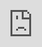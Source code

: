 ```yaml
---
layout: post
date:   2020-04-30
image: "/conflict_urbanism_sp2020/images/extractive_moz/ExtractiveUrbanism_Sites.jpg"
title:  "Extractive Urbanism: Social and Territorial Fragmentation in Mozambibque's Energy Extraction Landscape"
author: "Annie Wu, Chris Zheng, Ting Zhang, Zhou Wu"
---
```

#### Introduction  
The conflict we address is extractive urbanism, a model for development of new cities. Many places rich in natural resources have reaped great benefits by simply exploiting and exporting themselves.  

Urban construction of these places is aiming to reinforce this low-cost money-making cycle. Called extractive urbanism. Sounds exciting, but considering who exactly benefits in this capital game, stories are not so rosy.  

Africa’s urban population will almost triple in the coming 35 years, with more than 1.3 billion Africans living in cities by 2050. But the initial driving force of these urban growth, is more a desire finding fiscal reservoir from external capital, than a natural increasing demand. And it is in this particular economic form of foreign investment orientation that African cities are rising from the ground up. (Image & Charts)
Mozambique is one of the shining stars. The country's economy has taken off from relying on foreign direct investment, which is now turning into controlling domestic resources and making profits by exporting them abroad.  

Nearly 70 per cent of capital flows in exports come from the mining and mining supporting industries, logistics, energy producing, etc. And the spatial byproducts of this economic model is the rising of Mozambique's new cities. Tete, an interior city of Mozambique, which owns several largest mines. Palma in Cabo Delgado, a  future center of gas mining. Cuamba, Montepuez, Mulevala, Manica and Chibuto.  

If we spatially position large mining and mining serving companies, they are highly aligned with those rising cities.However, when we look at the nationality of these companies, only less than 40% of them are owned by Mozambican people. Taking a step closer, in terms of annual profits, most of the highest value creating ones do not belong to Mozambicans.  

And several interesting numbers need to be mentioned questioning who actually benefits from this extractive economy model. For the largest aluminum mining company Mozal in Mozambique,“Initial investment in Mozal amounted to 40% of GDP but only created around 1,500 direct jobs, with nearly one third held by foreigners (Quote)”, and “it is estimated that from the US$1.2 billion revenue posted per year, only US$200 million enters the Mozambican economy (Quote)”. And the ratio of Mozambican people living under the basic poverty line is 46.1 percent (Diagram).  

Here are parts of mega extractive projects we have mapped out in previous slides. Viewed from an altitude of 4,000 meters, these are the original seeds of Mozambican’s extractive economy and urban development.  

<div class="iframe-column"><iframe src="https://zhouwu-211.github.io/webmap_1/" style="position:absolute;top:0;left:0;width:100%;height:100%;" frameborder="0"></iframe></div>

#### City Scale Research | Moatize, Tete Province, Mozambique  
In the second chapter, we zoom into the city scale and further research on one called Moatize in Tete, which owns several largest mines. And another one is called Palma in Cabo Delgado, a potential natural gas mining center.  

**Brief Introduction of Coal Mining**  
In Mozambique, coal mining is the fastest growing industrial segment. Significant reserves of coking coal have been discovered in the Tete province, which have attracted numbers of prominent foreign mining companies.
As you can see, according to Business Monitor International report, coal production in Mozambique has been rapidly increasing since 2009. And also make Mozambique itself rank among the top 10 largest coal production and export countries in the world.

![description of image](/conflict_urbanism_sp2020/images/extractive_moz/Moatize_06.jpg)  

**Leading Companies and Their Investment in related Key Infrastructure**  
Foreign investments are not only developing mines in the country, but also constructing key infrastructure to facilitate export of mining commodities.  
As the map shows, Brazilian Company Vale Mining has invested in developing railroad projects — the Sena railroad, the Nacala corridor for transporting coal from the Moatize mine to the sea port like City Beira and Nacala for exports.  
The Cahora Bassa Dam marked in the map is another key infrastructure located in Tete Province, used to convert the Zambezi River power into electricity. Partial energy generated is then sent to mines in order to support extraction activities.  

![description of image](/conflict_urbanism_sp2020/images/extractive_moz/Moatize_01.jpg)  

**Tete Province with Exploration Licenses**  
Zooming into Tete province. Tete is a "commodity extraction frontier" rich in coal. It holds an estimated 23 billion tons of mostly untapped coal reserves, with the natural resource boom still in its early stages. Here comes the 1st major conflicts: Land Acquisition.  
Mining concessions and exploration licenses approved by the government cover around 34% of Tete province land.  
Including licenses pending approval, around 60% of the province's land are covered.  

![description of image](/conflict_urbanism_sp2020/images/extractive_moz/Moatize_02.jpg)   

**Moatize**  
Finally we come to Moatize, which is a district of Tete Province. Almost all of the district’s land is divided and licensed to FDI.  

![description of image](/conflict_urbanism_sp2020/images/extractive_moz/Moatize_03.jpg)  

**Resettlement**  
Vale Mining and Rio Tinto are major extraction companies which have been producing coal from the Moatize mine since 2011, and planned to have further expansion.// Due to the current extraction and expansion, many families have been displaced. Over a thousand families resettled approximately 60 km away from the Moatize coal mining site.  

![description of image](/conflict_urbanism_sp2020/images/extractive_moz/Moatize_04_Gif.gif)  

**Complaints**  
The local population of Tete province has suffered from the coal boom, since large-scale resettlements have been taking place since 2009. As a consequence, the communities have faced disruptions in accessing food, water and work.  
Living conditions have decreased drastically, as many farming households who had “previously been living along a river” and were therefore “self-sufficient”, have now been resettled to sites far away from the markets in Moatize, with agricultural land of  “uneven quality and unreliable access to water”. “Food insecurity and dependence on food assistance” provided by the mining companies has become a serious issue for the families.  

![description of image](/conflict_urbanism_sp2020/images/extractive_moz/Moatize_06_Gif.gif)

&nbsp;

#### City Scale Research | Cabo Delgado Province, Mozambique  
**Cabo Delgado | Revuma Gas Fields**  
In 2010, large reserves of natural gas were discovered in the Rovuma Basin, the offshore area of Cabo Delgado Province, northern Mozambique, which attracted a lot of foreign investment and will make Mozambique the third largest country of Liquefied Natural Gas (LNG). There are also future plans for pipeline and natural gas plants, yet it remains unknown who will invest in this development. However, the existing pipeline plan in Maputo is going to transport huge natural gas to South Africa.  

![description of image](/conflict_urbanism_sp2020/images/extractive_moz/Cabo_01.jpg)  

**Cabo Delgado | Licensed Gas Areas**  
The Gas Fields were divided into onshore and offshore 6 areas held by different foreign companies, and a lot of those are owned by foreign governments. In each area, Mozambique holds 10-15 percent shares, but none of the areas is operated by Mozambique. In fact, most of LNG will be shipped to those countries instead of being locally used. To support the LNG production, an onshore facility will be constructed, which is projected to influence over 10,000 People.  

![description of image](/conflict_urbanism_sp2020/images/extractive_moz/Cabo_02.jpg)  

<div class="iframe-column"><iframe src="https://tz2436.github.io/ExtractiveUrbanism/Test.html" style="position:absolute;top:0;left:0;width:100%;height:100%;" frameborder="0"></iframe></div>

**Afungi LNG Plant | Resettlement Plan**  
A Resettlement plan was made for the construction of  the LNG plant, over 500 households are expected to be physically resettled and another 1000 are expected to lose access to their economic resource. The replacement village is located at the marginal area of the plant, but the replacement agricultural land will be 10-15 km away, and there is a delay in this process while the replacement village is being constructed now.  

![description of image](/conflict_urbanism_sp2020/images/extractive_moz/Cabo_03.jpg)  

**Afungi LNG Plant | Loss of Main Source of Livelihoods**  
Among the displaced households, 51% are engaging in fishing, and in coastal villages, the number can be more than 80%. This map shows the vessel fishing and intertidal collecting points as well as the home ports. The restricted marine area will have a huge impact on those fishing grounds.  

![description of image](/conflict_urbanism_sp2020/images/extractive_moz/Cabo_04.jpg)

**Afungi LNG Plant | Development in Place**  
As part of the resettlement plan, the project promised to provide more social services to the local people, However, there are concerns that the construction of the facilities is happening much faster than that of their supporting social services, which can be true through the satellite images.  

![description of image](/conflict_urbanism_sp2020/images/extractive_moz/Cabo_05.gif)  

**Cabo Delgado | Emerging Insurgency**  
Apart from the loss of livelihoods, there are also rising security concerns about the emerging attacks since 2017. A series of attacks by Islamist extremists on the civilians have causing dozens people killed. In 2019, they started to target LNG projects. The big companies have been seeking more troops from the government for protection. The ongoing conflict between the insurgents and the military forces have been bringing more pressure to the people who already have a relatively low socio-economic background in the poorest region. People are afraid of going to their fields, and the displaced households with a far allocated field will face potential starvation.  

![description of image](/conflict_urbanism_sp2020/images/extractive_moz/Cabo_06.jpg)  

#### Infrastructure Research | Cahora Bassa Dam  
Similar to the extraction industries, large-scale supporting infrastructures in Mozambique are often built by foreign capitals. They are mostly done as a point-to-point model, in favor of lowering the cost of transportation and export of the extracted resources, thus often flying through a great area of territory without any connection to the surroundings.  

&nbsp;
&nbsp;

**Power Generation and Distribution**  
The electricity system is one of the examples. In 2014, the country generated 2,626 MW electricity, of which 79% are contributed by the hydropower at Cahora Bassa dam in Tete Province. At 187 gigawatts, Mozambique has the largest power generation potential in Southern Africa from untapped coal, hydro, gas, wind and solar resources. Mozambique is a major exporter of hydropower, coal and natural gas, with the aim of becoming southern Africa’s energy hub.
&nbsp;
On the other hand, Mozambique faces substantial challenges in reaching its goal of universal energy access. Its energy access rate is among the lowest of sub-Saharan countries. In a planned future, Mozambique will still sell most of its energy output to South Africa and the Southern African Power Pool, with only a small portion remaining for domestic consumption.

&nbsp;
![description of image](/conflict_urbanism_sp2020/images/extractive_moz/Power_GenDist.jpg)  

&nbsp;
&nbsp;

**Domestic Power Access**  
Despite the outsized energy generation, there’s a huge gap between the demand and the distribution. Extraction and export segments are among the top priorities of power supply while the whole system is struggling with the existing highly subsidized tariffs.
&nbsp;
There are 4.1 million households with no power access in Mozambique. The current access rate for residence is 29%. This number is 57% in urban areas and 15% in rural areas, yet only 36.5% of the country’s people live in a city.

&nbsp;

<iframe frameborder="0" class="juxtapose" width="100%" height="3132" src="https://cdn.knightlab.com/libs/juxtapose/latest/embed/index.html?uid=858c6230-9313-11ea-a879-0edaf8f81e27"></iframe>

**Cahora Bassa | Inbalanced Energy Distribution**  
At the heart of Mozambique’s energy system is Cahora Bassa, the giant hydroelectric dam on the Zambezi River in Tete province, opened in 1977. As a colonial legacy, this project is ﬁnanced by foreign investors and the guaranteed sale of electricity to South Africa at below-market prices, in exchange for its support in the colonial war.
&nbsp;
In the post civil war era, Cahora Bassa was taken over by the Mozambique government and rendered as a symbol of national identity - ‘o orgulho de Moçambique (the pride of Mozambique)’.
&nbsp;
But as a major source of revenue income, annually 70% of the dam’s output has been committed to South Africa’s Eskom utility under a long-term agreement through 2029. A large portion of that is later reimported to Mozambique to serve large extraction industries owned by foreign shareholders. Beyond that, the country plans to expand sales to Malawi, Zambia and Tanzania. This all happens with a majority of the domestic population still having no access to electricity.

&nbsp;
![description of image](/conflict_urbanism_sp2020/images/extractive_moz/CahoraBassa.jpg)  

&nbsp;
&nbsp;

#### Reference  
*To be Updated*
&nbsp;
&nbsp;
&nbsp;
